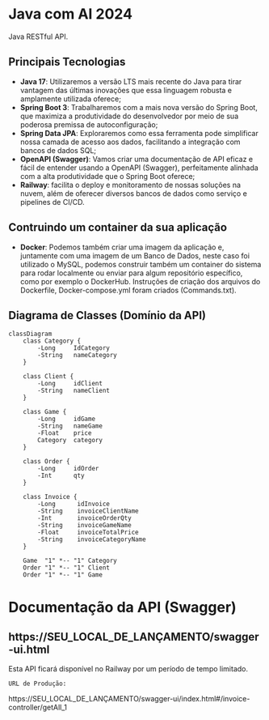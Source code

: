 # Java com AI 2024

Java RESTful API.

## Principais Tecnologias
 - **Java 17**: Utilizaremos a versão LTS mais recente do Java para tirar vantagem das últimas inovações que essa linguagem robusta e amplamente utilizada oferece;
 - **Spring Boot 3**: Trabalharemos com a mais nova versão do Spring Boot, que maximiza a produtividade do desenvolvedor por meio de sua poderosa premissa de autoconfiguração;
 - **Spring Data JPA**: Exploraremos como essa ferramenta pode simplificar nossa camada de acesso aos dados, facilitando a integração com bancos de dados SQL;
 - **OpenAPI (Swagger)**: Vamos criar uma documentação de API eficaz e fácil de entender usando a OpenAPI (Swagger), perfeitamente alinhada com a alta produtividade que o Spring Boot oferece;
 - **Railway**: facilita o deploy e monitoramento de nossas soluções na nuvem, além de oferecer diversos bancos de dados como serviço e pipelines de CI/CD.
 
 ## Contruindo um container da sua aplicação
 - **Docker**: Podemos também criar uma imagem da aplicação e, juntamente com uma imagem de um Banco de Dados, neste caso foi utilizado o MySQL, podemos construir também um container do sistema para rodar localmente ou enviar para algum repositório específico, como por exemplo o DockerHub. Instruções de criação dos arquivos do Dockerfile, Docker-compose.yml foram criados (Commands.txt).


## Diagrama de Classes (Domínio da API)

```mermaid
classDiagram
    class Category {
        -Long     IdCategory
        -String   nameCategory
    }
    
    class Client {
        -Long     idClient
        -String   nameClient
    }
    
    class Game {
        -Long     idGame
        -String   nameGame
        -Float    price
        Category  category
    }
    
    class Order {
        -Long     idOrder
        -Int      qty
    }
    
    class Invoice {
        -Long      idInvoice
        -String    invoiceClientName
        -Int       invoiceOrderQty
        -String    invoiceGameName
        -Float     invoiceTotalPrice
        -String    invoiceCategoryName
    }
    
    Game  "1" *-- "1" Category      
    Order "1" *-- "1" Client
    Order "1" *-- "1" Game
```

# Documentação da API (Swagger)
## https://SEU_LOCAL_DE_LANÇAMENTO/swagger-ui.html

Esta API ficará disponível no Railway por um período de tempo limitado. 


    URL de Produção:
https://SEU_LOCAL_DE_LANÇAMENTO/swagger-ui/index.html#/invoice-controller/getAll_1
